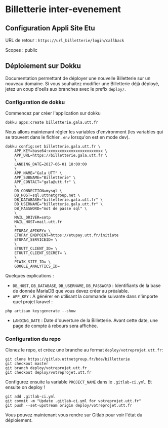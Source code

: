 # Billetterie inter-evenement

## Configuration Appli Site Etu

URL de retour : `https://url_billetterie/login/callback`

Scopes : public

## Déploiement sur Dokku
Documentation permettant de déployer une nouvelle Billetterie sur un nouveau domaine. Si vous souhaitez modifier une Billetterie déjà déployé, jetez un coup d'oeils aux branches avec le prefix `deploy/`.


### Configuration de dokku
Commencez par créer l'application sur dokku
```
dokku apps:create billetterie.gala.utt.fr
```
Nous allons maintenant régler les variables d'environment (les variables qui se trouvent dans le fichier `.env` lorsqu'on est en mode dev).

```
dokku config:set billetterie.gala.utt.fr \
    APP_KEY=base64:xxxxxxxxxxxxxxxxxxxxxxxx \
    APP_URL=https://billetterie.gala.utt.fr \
    \
    LANDING_DATE=2017-06-01 18:00:00
    \
    APP_NAME="Gala UTT" \
    APP_SUBNAME="Billetterie" \
    APP_CONTACT="gala@utt.fr" \
    \
    DB_CONNECTION=mysql \
    DB_HOST=sql.uttnetgroup.net \
    DB_DATABASE="billetterie.gala.utt.fr" \
    DB_USERNAME="billetterie.gala.utt.fr" \
    DB_PASSWORD="mot de passe sql" \
    \
    MAIL_DRIVER=smtp
    MAIL_HOST=mail.utt.fr
    \
    ETUPAY_APIKEY= \
    ETUPAY_ENDPOINT=https://etupay.utt.fr/initiate
    ETUPAY_SERVICEID= \
    \
    ETUUTT_CLIENT_ID= \
    ETUUTT_CLIENT_SECRET= \
    \
    PIWIK_SITE_ID= \
    GOOGLE_ANALYTICS_ID=
```

Quelques explications :
* `DB_HOST`, `DB_DATABASE`, `DB_USERNAME`, `DB_PASSWORD` : Identifiants de la base de donnée MariaDB que vous devez créer au préalable.
* `APP_KEY` : A générer en utilisant la commande suivante dans n'importe quel projet laravel :
```
php artisan key:generate --show
```
* `LANDING_DATE` : Date d'ouverture de la Billetterie. Avant cette date, une page de compte à rebours sera affichée.


### Configuration du repo
Clonez le repo, et créez une branche au format `deploy/votreprojet.utt.fr`:
```
git clone https://gitlab.uttnetgroup.fr/bde/billetterie
git checkout master
git branch deploy/votreprojet.utt.fr
git checkout deploy/votreprojet.utt.fr
```
Configurez ensuite la variable `PROJECT_NAME` dans le `.gitlab-ci.yml`. Et ensuite on deploy !
```
git add .gitlab-ci.yml
git commit -m "Update .gitlab-ci.yml for votreprojet.utt.fr"
git push --set-upstream origin deploy/votreprojet.utt.fr
```
Vous pouvez maintenant vous rendre sur Gitlab pour voir l'état du déploiement.
